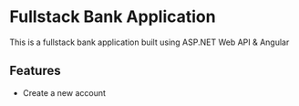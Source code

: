 # Fullstack Bank Application

This is a fullstack bank application built using ASP.NET Web API & Angular

## Features

- Create a new account



